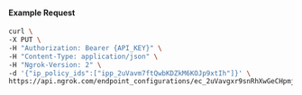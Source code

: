 <!-- Code generated for API Clients. DO NOT EDIT. -->

#### Example Request

```bash
curl \
-X PUT \
-H "Authorization: Bearer {API_KEY}" \
-H "Content-Type: application/json" \
-H "Ngrok-Version: 2" \
-d '{"ip_policy_ids":["ipp_2uVavm7ftQwbKDZkM6KOJp9xtIh"]}' \
https://api.ngrok.com/endpoint_configurations/ec_2uVavgxr9snRhXwGeCHpmjojhwK/ip_policy
```
